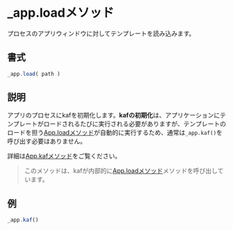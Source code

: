 # _app.loadメソッド

プロセスのアプリウィンドウに対してテンプレートを読み込みます。

## 書式

```javascript
_app.load( path )
```

## 説明

アプリのプロセスにkafを初期化します。**kafの初期化**は、アプリケーションにテンプレートがロードされるたびに実行される必要がありますが、テンプレートのロードを担う[App.loadメソッド](/App.load)が自動的に実行するため、通常は`_app.kaf()`を呼び出す必要はありません。

詳細は[App.kafメソッド](/App.kaf)をご覧ください。

> このメソッドは、kafが内部的に[App.loadメソッド](/App.load)メソッドを呼び出しています。

## 例

```javascript
_app.kaf()
```

